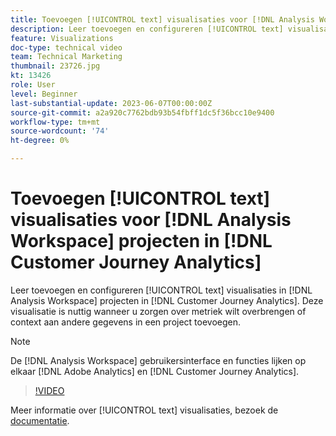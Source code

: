 ```yaml
---
title: Toevoegen [!UICONTROL text] visualisaties voor [!DNL Analysis Workspace] projecten
description: Leer toevoegen en configureren [!UICONTROL text] visualisaties in [!DNL Analysis Workspace] projecten in [!DNL Customer Journey Analytics].
feature: Visualizations
doc-type: technical video
team: Technical Marketing
thumbnail: 23726.jpg
kt: 13426
role: User
level: Beginner
last-substantial-update: 2023-06-07T00:00:00Z
source-git-commit: a2a920c7762bdb93b54fbff1dc5f36bcc10e9400
workflow-type: tm+mt
source-wordcount: '74'
ht-degree: 0%

---
```


# Toevoegen [!UICONTROL text] visualisaties voor [!DNL Analysis Workspace] projecten in [!DNL Customer Journey Analytics]

Leer toevoegen en configureren [!UICONTROL text] visualisaties in [!DNL Analysis Workspace] projecten in [!DNL Customer Journey Analytics]. Deze visualisatie is nuttig wanneer u zorgen over metriek wilt overbrengen of context aan andere gegevens in een project toevoegen.

>[!NOTE]
>
>De [!DNL Analysis Workspace] gebruikersinterface en functies lijken op elkaar [!DNL Adobe Analytics] en [!DNL Customer Journey Analytics].

>[!VIDEO](https://video.tv.adobe.com/v/23726/?quality=12&learn=on)

Meer informatie over [!UICONTROL text] visualisaties, bezoek de [documentatie](https://experienceleague.adobe.com/docs/analytics-platform/using/cja-workspace/visualizations/text.html?lang=nl-NL).
